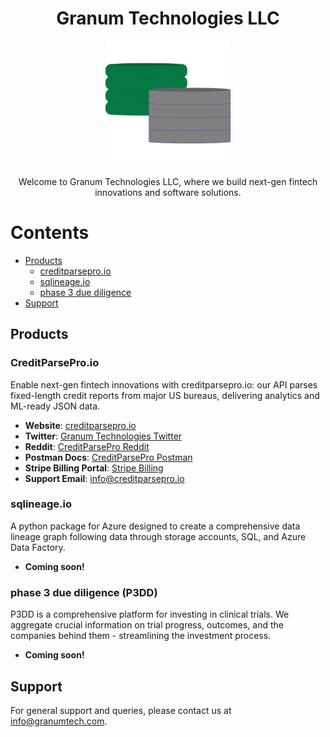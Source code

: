 <h1 align="center">Granum Technologies LLC</h1>

<p align="center">
  <img src="images/granum_logo.png" alt="Granum Technologies logo" width="200">
</p>

<p align="center">
  Welcome to Granum Technologies LLC, where we build next-gen fintech innovations and software solutions.
</p>

# Contents
- [Products](#products)
    - [creditparsepro.io](#creditparseproio)
    - [sqlineage.io](#sqlineageio)
    - [phase 3 due diligence](#phase-3-due-diligence-p3dd)
- [Support](#support)

## Products

### CreditParsePro.io
Enable next-gen fintech innovations with creditparsepro.io: our API parses fixed-length credit reports from major US bureaus, delivering analytics and ML-ready JSON data.
- **Website**: [creditparsepro.io](https://www.creditparsepro.io/)
- **Twitter**: [Granum Technologies Twitter](https://x.com/granum_tech)
- **Reddit**: [CreditParsePro Reddit](https://www.reddit.com/user/creditparsepro/)
- **Postman Docs**: [CreditParsePro Postman](https://documenter.getpostman.com/view/34164250/2sA3BgBFus)
- **Stripe Billing Portal**: [Stripe Billing](https://billing.stripe.com/p/login/14kaHj8NX5LJ5Ta8ww)
- **Support Email**: [info@creditparsepro.io](mailto:info@creditparsepro.io)

### sqlineage.io
A python package for Azure designed to create a comprehensive data lineage graph following data through storage accounts, SQL, and Azure Data Factory.
- **Coming soon!**

### phase 3 due diligence (P3DD)
P3DD is a comprehensive platform for investing in clinical trials. We aggregate crucial information on trial progress, outcomes, and the companies behind them - streamlining the investment process.
- **Coming soon!**

## Support

For general support and queries, please contact us at [info@granumtech.com](mailto:info@granum-tech.com).
